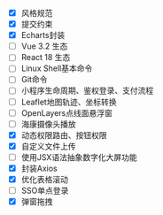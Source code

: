 

- [x] 风格规范
- [x] 提交约束
- [x] Echarts封装
- [ ] Vue 3.2 生态
- [ ] React 18 生态
- [ ] Linux Shell基本命令
- [ ] Git命令
- [ ] 小程序生命周期、鉴权登录、支付流程
- [ ] Leaflet地图轨迹、坐标转换
- [ ] OpenLayers点线面悬浮窗
- [ ] 海康摄像头播放
- [x] 动态权限路由、按钮权限
- [x] 自定义文件上传
- [ ] 使用JSX语法抽象数字化大屏功能
- [x] 封装Axios
- [x] 优化表格滚动
- [ ] SSO单点登录
- [x] 弹窗拖拽
